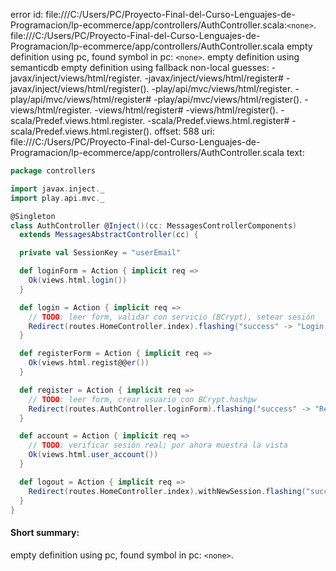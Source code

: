 error id: file:///C:/Users/PC/Proyecto-Final-del-Curso-Lenguajes-de-Programacion/lp-ecommerce/app/controllers/AuthController.scala:`<none>`.
file:///C:/Users/PC/Proyecto-Final-del-Curso-Lenguajes-de-Programacion/lp-ecommerce/app/controllers/AuthController.scala
empty definition using pc, found symbol in pc: `<none>`.
empty definition using semanticdb
empty definition using fallback
non-local guesses:
	 -javax/inject/views/html/register.
	 -javax/inject/views/html/register#
	 -javax/inject/views/html/register().
	 -play/api/mvc/views/html/register.
	 -play/api/mvc/views/html/register#
	 -play/api/mvc/views/html/register().
	 -views/html/register.
	 -views/html/register#
	 -views/html/register().
	 -scala/Predef.views.html.register.
	 -scala/Predef.views.html.register#
	 -scala/Predef.views.html.register().
offset: 588
uri: file:///C:/Users/PC/Proyecto-Final-del-Curso-Lenguajes-de-Programacion/lp-ecommerce/app/controllers/AuthController.scala
text:
```scala
package controllers

import javax.inject._
import play.api.mvc._

@Singleton
class AuthController @Inject()(cc: MessagesControllerComponents)
  extends MessagesAbstractController(cc) {

  private val SessionKey = "userEmail"

  def loginForm = Action { implicit req =>
    Ok(views.html.login())
  }

  def login = Action { implicit req =>
    // TODO: leer form, validar con servicio (BCrypt), setear sesión
    Redirect(routes.HomeController.index).flashing("success" -> "Login OK (demo)")
  }

  def registerForm = Action { implicit req =>
    Ok(views.html.regist@@er())
  }

  def register = Action { implicit req =>
    // TODO: leer form, crear usuario con BCrypt.hashpw
    Redirect(routes.AuthController.loginForm).flashing("success" -> "Registro OK (demo)")
  }

  def account = Action { implicit req =>
    // TODO: verificar sesión real; por ahora muestra la vista
    Ok(views.html.user_account())
  }

  def logout = Action { implicit req =>
    Redirect(routes.HomeController.index).withNewSession.flashing("success" -> "Sesión cerrada")
  }
}

```


#### Short summary: 

empty definition using pc, found symbol in pc: `<none>`.
